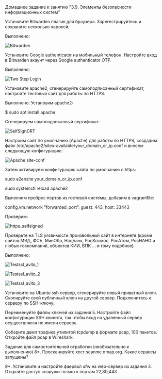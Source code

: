 Домашнее задание к занятию "3.9. Элементы безопасности информационных систем"


Установите Bitwarden плагин для браузера. Зарегестрируйтесь и сохраните несколько паролей.

Выполнено:

![Bitwarden](https://user-images.githubusercontent.com/95014681/167627939-dd9b6429-ad96-485d-8d48-a86baf2d03aa.png)


Установите Google authenticator на мобильный телефон. Настройте вход в Bitwarden акаунт через Google authenticator OTP.

Выполнено:

![Two Step Login](https://user-images.githubusercontent.com/95014681/167628814-2fea4f1c-4140-4047-9648-b74031c4b4b6.png)


Установите apache2, сгенерируйте самоподписанный сертификат, настройте тестовый сайт для работы по HTTPS.

Выполнено:
Установим apache2:


$ sudo apt install apache

Сгенерируем самоподписанный сертификат:


![SelfSignCRT](https://user-images.githubusercontent.com/95014681/167644143-5b053f79-7904-4c30-ac7d-c90d67027cf5.png)


Настроим сайт по умолчанию (Apache) для работы по HTTPS, создадим файл /etc/apache2/sites-available/your_domain_or_ip.conf и внесем следующую когфигурацию:


![Apache site-conf](https://user-images.githubusercontent.com/95014681/168880297-8be4dd8d-ca7c-4ae2-a8af-9108f6bbd3b9.png)

Затем активируем конфигурацию сайта по умолчанию с https:


sudo a2ensite your_domain_or_ip.conf

sudo systemctl reload apache2


Выполним проброс портов из гостевой системы, добавим в vagrantfile:

config.vm.network "forwarded_port", guest: 443, host: 33443


Проверим:

![https_selfsigned](https://user-images.githubusercontent.com/95014681/168879061-d0b5a682-ccb7-47fe-9d73-ac887e719bee.png)


Проверьте на TLS уязвимости произвольный сайт в интернете (кроме сайтов МВД, ФСБ, МинОбр, НацБанк, РосКосмос, РосАтом, РосНАНО и любых госкомпаний, объектов КИИ, ВПК ... и тому подобное).


Выполнено:

![Testssl_avito_1](https://user-images.githubusercontent.com/95014681/168484959-4e828a53-7819-4e50-b45d-c6ebdf030181.png)

![Testssl_avito_2](https://user-images.githubusercontent.com/95014681/168484967-519d0409-94e4-4fe4-ae1a-ac537a959502.png)

![Testssl_avito_3](https://user-images.githubusercontent.com/95014681/168484973-4f78bc49-77c1-4fae-b4a7-86dffcc7acdf.png)


Установите на Ubuntu ssh сервер, сгенерируйте новый приватный ключ. Скопируйте свой публичный ключ на другой сервер. Подключитесь к серверу по SSH-ключу.

Переименуйте файлы ключей из задания 5. Настройте файл конфигурации SSH клиента, так чтобы вход на удаленный сервер осуществлялся по имени сервера.

Соберите дамп трафика утилитой tcpdump в формате pcap, 100 пакетов. Откройте файл pcap в Wireshark.

Задание для самостоятельной отработки (необязательно к выполнению)
8*. Просканируйте хост scanme.nmap.org. Какие сервисы запущены?

9*. Установите и настройте фаервол ufw на web-сервер из задания 3. Откройте доступ снаружи только к портам 22,80,443








